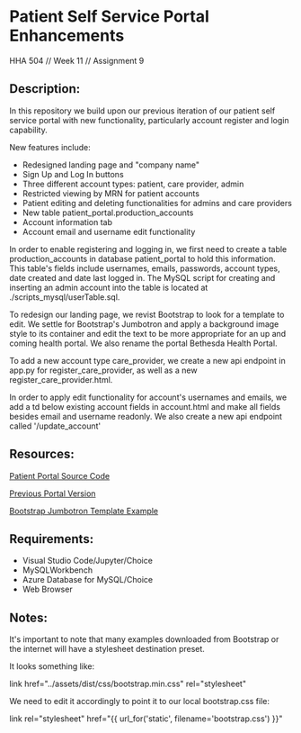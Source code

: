# Patient Self Service Portal Enhancements
HHA 504 // Week 11 // Assignment 9

## Description:

In this repository we build upon our previous iteration of our patient self service portal with new functionality, particularly account register and login capability.

New features include:
- Redesigned landing page and "company name"
- Sign Up and Log In buttons
- Three different account types: patient, care provider, admin
- Restricted viewing by MRN for patient accounts
- Patient editing and deleting functionalities for admins and care providers
- New table patient_portal.production_accounts
- Account information tab
- Account email and username edit functionality

In order to enable registering and logging in, we first need to create a table production_accounts in database patient_portal to hold this information. This table's fields include usernames, emails, passwords, account types, date created and date last logged in. The MySQL script for creating and inserting an admin account into the table is located at ./scripts_mysql/userTable.sql.

To redesign our landing page, we revist Bootstrap to look for a template to edit. We settle for Bootstrap's Jumbotron and apply a background image style to its container and edit the text to be more appropriate for an up and coming health portal. We also rename the portal Bethesda Health Portal.

To add a new account type care_provider, we create a new api endpoint in app.py for register_care_provider, as well as a new register_care_provider.html.

In order to apply edit functionality for account's usernames and emails, we add a td below existing account fields in account.html and make all fields besides email and username readonly. We also create a new api endpoint called '/update_account'


## Resources:

[Patient Portal Source Code](https://github.com/hantswilliams/HHA-504-2022/tree/main/Part7_Login_CRUD_enhanced)

[Previous Portal Version](https://github.com/kezzhou/PssP)

[Bootstrap Jumbotron Template Example](https://getbootstrap.com/docs/5.2/examples/jumbotron/)

## Requirements:

- Visual Studio Code/Jupyter/Choice
- MySQLWorkbench
- Azure Database for MySQL/Choice
- Web Browser

## Notes:

It's important to note that many examples downloaded from Bootstrap or the internet will have a stylesheet destination preset.

It looks something like: 

link href="../assets/dist/css/bootstrap.min.css" rel="stylesheet"

We need to edit it accordingly to point it to our local bootstrap.css file: 

link rel="stylesheet" href="{{ url_for('static', filename='bootstrap.css') }}"
